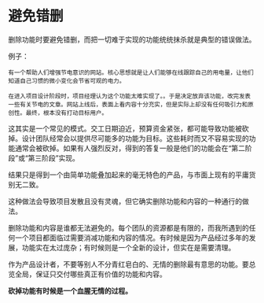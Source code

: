 # 避免错删

删除功能时要避免错删，而把一切难于实现的功能统统抹杀就是典型的错误做法。

例子：

```
有一个帮助人们增强节电意识的网站。核心思想就是让人们能够在线跟踪自己的用电量，让他们知道自己习惯的微小变化会节省可观的电力。

在进入项目设计阶段时，项目经理认为这个功能太难实现了。。于是决定放弃该功能，改完发表一些有关节电的文章。网站上线后，表面上看内容十分充实，但是实际上却没有任何吸引力和原创性。最终，根本没有打动目标用户。
```

这其实是一个常见的模式。交工日期迫近，预算资金紧张，都可能导致功能被砍掉。设计团队经常会以提供尽可能多的功能为目标。这些耗时而又不容易实现的功能通常会被砍掉。如果有人强烈反对，得到的答复一般是他们的功能会在“第二阶段”或“第三阶段”实现。

结果只是得到一个由简单功能叠加起来的毫无特色的产品，与市面上现有的平庸货别无二致。

这种做法会导致项目发散且没有灵魂，但它确实删除功能和内容的一种通行的做法。

删除功能和内容是谁都无法避免的。每个团队的资源都是有限的，而我所遇到的任何一个项目都面临过需要消减功能和内容的情况。有时候是因为产品经过多年的发展，功能实在太过庞杂；有时候则是一个全新的设计，但实在是需要清理。

作为产品设计者，不要等别人不分青红皂白的、无情的删除最有意思的功能。要总览全局，保证只交付哪些真正有价值的功能和内容。

**砍掉功能有时候是一个血腥无情的过程。**